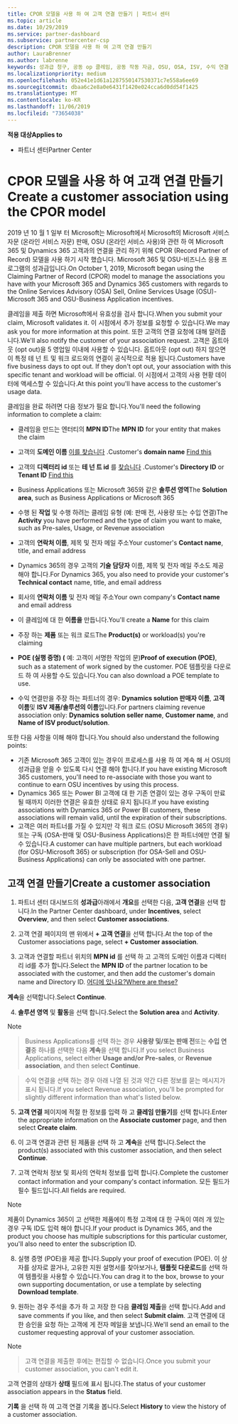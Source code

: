 ```yaml
---
title: CPOR 모델을 사용 하 여 고객 연결 만들기 | 파트너 센터
ms.topic: article
ms.date: 10/29/2019
ms.service: partner-dashboard
ms.subservice: partnercenter-csp
description: CPOR 모델을 사용 하 여 고객 연결 만들기
author: LauraBrenner
ms.author: labrenne
keywords: 성과급 청구, 공동 op 클레임, 공동 작동 자금, OSU, OSA, ISV, 수익 연결
ms.localizationpriority: medium
ms.openlocfilehash: 052e41e1d61a1287550147530371c7e558a6ee69
ms.sourcegitcommit: dbaa6c2e8a0e6431f1420e024cca6d0dd54f1425
ms.translationtype: MT
ms.contentlocale: ko-KR
ms.lasthandoff: 11/06/2019
ms.locfileid: "73654038"
---
```

<span data-ttu-id="7aaba-104">**적용 대상**</span><span class="sxs-lookup"><span data-stu-id="7aaba-104">**Applies to**</span></span>

-  <span data-ttu-id="7aaba-105">파트너 센터</span><span class="sxs-lookup"><span data-stu-id="7aaba-105">Partner Center</span></span>

# <a name="create-a-customer-association-using-the-cpor-model"></a><span data-ttu-id="7aaba-106">CPOR 모델을 사용 하 여 고객 연결 만들기</span><span class="sxs-lookup"><span data-stu-id="7aaba-106">Create a customer association using the CPOR model</span></span>

<span data-ttu-id="7aaba-107">2019 년 10 월 1 일부 터 Microsoft는 Microsoft에서 Microsoft의 Microsoft 서비스 자문 (온라인 서비스 자문) 판매, OSU (온라인 서비스 사용)와 관련 하 여 Microsoft 365 및 Dynamics 365 고객과의 연결을 관리 하기 위해 CPOR (Record Partner of Record) 모델을 사용 하기 시작 했습니다. Microsoft 365 및 OSU-비즈니스 응용 프로그램의 성과급입니다.</span><span class="sxs-lookup"><span data-stu-id="7aaba-107">On October 1, 2019, Microsoft began using the Claiming Partner of Record (CPOR) model to manage the associations you have with your Microsoft 365 and Dynamics 365 customers with regards to the Online Services Advisory (OSA) Sell, Online Services Usage (OSU)-Microsoft 365 and OSU-Business Application incentives.</span></span>

<span data-ttu-id="7aaba-108">클레임을 제출 하면 Microsoft에서 유효성을 검사 합니다.</span><span class="sxs-lookup"><span data-stu-id="7aaba-108">When you submit your claim, Microsoft validates it.</span></span> <span data-ttu-id="7aaba-109">이 시점에서 추가 정보를 요청할 수 있습니다.</span><span class="sxs-lookup"><span data-stu-id="7aaba-109">We may ask you for more information at this point.</span></span> <span data-ttu-id="7aaba-110">또한 고객의 연결 요청에 대해 알려줍니다.</span><span class="sxs-lookup"><span data-stu-id="7aaba-110">We'll also notify the customer of your association request.</span></span> <span data-ttu-id="7aaba-111">고객은 옵트아웃 (opt out)을 5 영업일 이내에 사용할 수 있습니다. 옵트아웃 (opt out) 하지 않으면이 특정 테 넌 트 및 워크 로드와의 연결이 공식적으로 적용 됩니다.</span><span class="sxs-lookup"><span data-stu-id="7aaba-111">Customers have five business days to opt out. If they don't opt out, your association with this specific tenant and workload will be official.</span></span> <span data-ttu-id="7aaba-112">이 시점에서 고객의 사용 현황 데이터에 액세스할 수 있습니다.</span><span class="sxs-lookup"><span data-stu-id="7aaba-112">At this point you'll have access to the customer's usage data.</span></span> 

<span data-ttu-id="7aaba-113">클레임을 완료 하려면 다음 정보가 필요 합니다.</span><span class="sxs-lookup"><span data-stu-id="7aaba-113">You'll need the following information to complete a claim:</span></span>

- <span data-ttu-id="7aaba-114">클레임을 만드는 엔터티의 **MPN ID**</span><span class="sxs-lookup"><span data-stu-id="7aaba-114">The **MPN ID** for your entity that makes the claim</span></span>

- <span data-ttu-id="7aaba-115">고객의 **도메인 이름** [이를 찾습니다](https://docs.microsoft.com/partner-center/find-customer-domain-name) .</span><span class="sxs-lookup"><span data-stu-id="7aaba-115">Customer's **domain name** [Find this](https://docs.microsoft.com/partner-center/find-customer-domain-name)</span></span>

- <span data-ttu-id="7aaba-116">고객의 **디렉터리 id** 또는 **테 넌 트 id** 를 [찾습니다](https://docs.microsoft.com/partner-center/find-customer-domain-name) .</span><span class="sxs-lookup"><span data-stu-id="7aaba-116">Customer's **Directory ID** or **Tenant ID** [Find this](https://docs.microsoft.com/partner-center/find-customer-domain-name)</span></span>

- <span data-ttu-id="7aaba-117">Business Applications 또는 Microsoft 365와 같은 **솔루션 영역**</span><span class="sxs-lookup"><span data-stu-id="7aaba-117">The **Solution area**, such as Business Applications or Microsoft 365</span></span>

- <span data-ttu-id="7aaba-118">수행 된 **작업** 및 수행 하려는 클레임 유형 (예: 판매 전, 사용량 또는 수입 연결)</span><span class="sxs-lookup"><span data-stu-id="7aaba-118">The **Activity** you have performed and the type of claim you want to make, such as Pre-sales, Usage, or Revenue association</span></span>

- <span data-ttu-id="7aaba-119">고객의 **연락처 이름**, 제목 및 전자 메일 주소</span><span class="sxs-lookup"><span data-stu-id="7aaba-119">Your customer's **Contact name**, title, and email address</span></span>

- <span data-ttu-id="7aaba-120">Dynamics 365의 경우 고객의 **기술 담당자** 이름, 제목 및 전자 메일 주소도 제공 해야 합니다.</span><span class="sxs-lookup"><span data-stu-id="7aaba-120">For Dynamics 365, you also need to provide your customer's **Technical contact** name, title, and email address</span></span>

- <span data-ttu-id="7aaba-121">회사의 **연락처 이름** 및 전자 메일 주소</span><span class="sxs-lookup"><span data-stu-id="7aaba-121">Your own company's **Contact name** and email address</span></span>

- <span data-ttu-id="7aaba-122">이 클레임에 대 한 **이름을** 만듭니다.</span><span class="sxs-lookup"><span data-stu-id="7aaba-122">You'll create a **Name** for this claim</span></span>

- <span data-ttu-id="7aaba-123">주장 하는 **제품** 또는 워크 로드</span><span class="sxs-lookup"><span data-stu-id="7aaba-123">The **Product(s)** or workload(s) you're claiming</span></span>

- <span data-ttu-id="7aaba-124">**POE (실행 증명) (** 예: 고객이 서명한 작업의 문)</span><span class="sxs-lookup"><span data-stu-id="7aaba-124">**Proof of execution (POE)**, such as a statement of work signed by the customer.</span></span> <span data-ttu-id="7aaba-125">POE 템플릿을 다운로드 하 여 사용할 수도 있습니다.</span><span class="sxs-lookup"><span data-stu-id="7aaba-125">You can also download a POE template to use.</span></span>

- <span data-ttu-id="7aaba-126">수익 연결만을 주장 하는 파트너의 경우: **Dynamics solution 판매자 이름**, **고객 이름**및 **ISV 제품/솔루션의 이름**입니다.</span><span class="sxs-lookup"><span data-stu-id="7aaba-126">For partners claiming revenue association only: **Dynamics solution seller name**, **Customer name**, and **Name of ISV product/solution**.</span></span> 

<span data-ttu-id="7aaba-127">또한 다음 사항을 이해 해야 합니다.</span><span class="sxs-lookup"><span data-stu-id="7aaba-127">You should also understand the following points:</span></span>
- <span data-ttu-id="7aaba-128">기존 Microsoft 365 고객이 있는 경우이 프로세스를 사용 하 여 계속 해 서 OSU의 성과급을 얻을 수 있도록 다시 연결 해야 합니다.</span><span class="sxs-lookup"><span data-stu-id="7aaba-128">If you have existing Microsoft 365 customers, you'll need to re-associate with those you want to continue to earn OSU incentives by using this process.</span></span>
- <span data-ttu-id="7aaba-129">Dynamics 365 또는 Power BI 고객에 대 한 기존 연결이 있는 경우 구독이 만료 될 때까지 이러한 연결은 유효한 상태로 유지 됩니다.</span><span class="sxs-lookup"><span data-stu-id="7aaba-129">If you have existing associations with Dynamics 365 or Power BI customers, these associations will remain valid, until the expiration of their subscriptions.</span></span>
- <span data-ttu-id="7aaba-130">고객은 여러 파트너를 가질 수 있지만 각 워크 로드 (OSU Microsoft 365의 경우) 또는 구독 (OSA-판매 및 OSU-Business Applications)은 한 파트너에만 연결 될 수 있습니다.</span><span class="sxs-lookup"><span data-stu-id="7aaba-130">A customer can have multiple partners, but each workload (for OSU-Microsoft 365) or subscription (for OSA-Sell and OSU-Business Applications) can only be associated with one partner.</span></span>

## <a name="create-a-customer-association"></a><span data-ttu-id="7aaba-131">고객 연결 만들기</span><span class="sxs-lookup"><span data-stu-id="7aaba-131">Create a customer association</span></span>
1.  <span data-ttu-id="7aaba-132">파트너 센터 대시보드의 **성과급**아래에서 **개요**를 선택한 다음, **고객 연결**을 선택 합니다.</span><span class="sxs-lookup"><span data-stu-id="7aaba-132">In the Partner Center dashboard, under **Incentives**, select **Overview**, and then select **Customer associations**.</span></span> 

2.  <span data-ttu-id="7aaba-133">고객 연결 페이지의 맨 위에서 **+ 고객 연결**을 선택 합니다.</span><span class="sxs-lookup"><span data-stu-id="7aaba-133">At the top of the Customer associations page, select **+ Customer association**.</span></span>

3.  <span data-ttu-id="7aaba-134">고객과 연결할 파트너 위치의 **MPN id** 를 선택 하 고 고객의 도메인 이름과 디렉터리 id를 추가 합니다.</span><span class="sxs-lookup"><span data-stu-id="7aaba-134">Select the **MPN ID** of the partner location to be associated with the customer, and then add the customer's domain name and Directory ID.</span></span> [<span data-ttu-id="7aaba-135">어디에 있나요?</span><span class="sxs-lookup"><span data-stu-id="7aaba-135">Where are these?</span></span>](https://docs.microsoft.com/partner-center/find-customer-domain-name)

<span data-ttu-id="7aaba-136">**계속**을 선택합니다.</span><span class="sxs-lookup"><span data-stu-id="7aaba-136">Select **Continue**.</span></span>

4.  <span data-ttu-id="7aaba-137">**솔루션 영역** 및 **활동**을 선택 합니다.</span><span class="sxs-lookup"><span data-stu-id="7aaba-137">Select the **Solution area** and **Activity**.</span></span> 

>[!Note]

><span data-ttu-id="7aaba-138">Business Applications를 선택 하는 경우 **사용량 및/또는 판매 전**또는 **수입 연결**중 하나를 선택한 다음 **계속**을 선택 합니다.</span><span class="sxs-lookup"><span data-stu-id="7aaba-138">If you select Business Applications, select either **Usage and/or Pre-sales**, or **Revenue association**, and then select **Continue**.</span></span> 

><span data-ttu-id="7aaba-139">수익 연결을 선택 하는 경우 아래 나열 된 것과 약간 다른 정보를 묻는 메시지가 표시 됩니다.</span><span class="sxs-lookup"><span data-stu-id="7aaba-139">If you select Revenue association, you'll be prompted for slightly different information than what's listed below.</span></span> 

5.  <span data-ttu-id="7aaba-140">**고객 연결** 페이지에 적절 한 정보를 입력 하 고 **클레임 만들기**를 선택 합니다.</span><span class="sxs-lookup"><span data-stu-id="7aaba-140">Enter the appropriate information on the **Associate customer** page, and then select **Create claim**.</span></span>

6.  <span data-ttu-id="7aaba-141">이 고객 연결과 관련 된 제품을 선택 하 고 **계속**을 선택 합니다.</span><span class="sxs-lookup"><span data-stu-id="7aaba-141">Select the product(s) associated with this customer association, and then select **Continue**.</span></span>

7.  <span data-ttu-id="7aaba-142">고객 연락처 정보 및 회사의 연락처 정보를 입력 합니다.</span><span class="sxs-lookup"><span data-stu-id="7aaba-142">Complete the customer contact information and your company's contact information.</span></span> <span data-ttu-id="7aaba-143">모든 필드가 필수 필드입니다.</span><span class="sxs-lookup"><span data-stu-id="7aaba-143">All fields are required.</span></span> 

>[!Note]

<span data-ttu-id="7aaba-144">제품이 Dynamics 365이 고 선택한 제품에이 특정 고객에 대 한 구독이 여러 개 있는 경우 구독 ID도 입력 해야 합니다.</span><span class="sxs-lookup"><span data-stu-id="7aaba-144">If your product is Dynamics 365, and the product you choose has multiple subscriptions for this particular customer, you'll also need to enter the subscription ID.</span></span>

8.  <span data-ttu-id="7aaba-145">실행 증명 (POE)을 제공 합니다.</span><span class="sxs-lookup"><span data-stu-id="7aaba-145">Supply your proof of execution (POE).</span></span> <span data-ttu-id="7aaba-146">이 상자를 상자로 끌거나, 고유한 지원 설명서를 찾아보거나, **템플릿 다운로드**를 선택 하 여 템플릿을 사용할 수 있습니다.</span><span class="sxs-lookup"><span data-stu-id="7aaba-146">You can drag it to the box, browse to your own supporting documentation, or use a template by selecting **Download template**.</span></span> 

9.  <span data-ttu-id="7aaba-147">원하는 경우 주석을 추가 하 고 저장 한 다음 **클레임 제출**을 선택 합니다.</span><span class="sxs-lookup"><span data-stu-id="7aaba-147">Add and save comments if you like, and then select **Submit claim**.</span></span> <span data-ttu-id="7aaba-148">고객 연결에 대 한 승인을 요청 하는 고객에 게 전자 메일을 보냅니다.</span><span class="sxs-lookup"><span data-stu-id="7aaba-148">We'll send an email to the customer requesting approval of your customer association.</span></span> 

>[!NOTE]

><span data-ttu-id="7aaba-149">고객 연결을 제출한 후에는 편집할 수 없습니다.</span><span class="sxs-lookup"><span data-stu-id="7aaba-149">Once you submit your customer association, you can't edit it.</span></span> 

<span data-ttu-id="7aaba-150">고객 연결의 상태가 **상태** 필드에 표시 됩니다.</span><span class="sxs-lookup"><span data-stu-id="7aaba-150">The status of your customer association appears in the **Status** field.</span></span> 

<span data-ttu-id="7aaba-151">**기록** 을 선택 하 여 고객 연결 기록을 봅니다.</span><span class="sxs-lookup"><span data-stu-id="7aaba-151">Select **History** to view the history of a customer association.</span></span>
